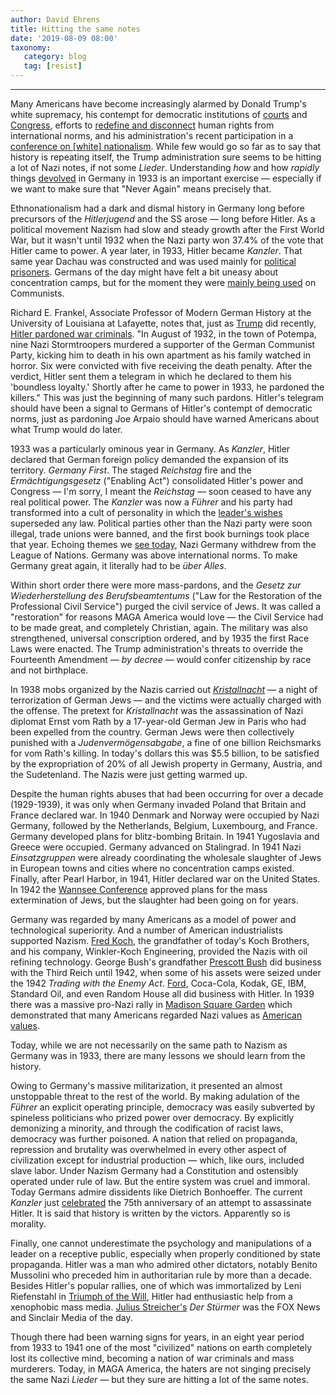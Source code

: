 ```yaml
---
author: David Ehrens
title: Hitting the same notes
date: '2019-08-09 08:00'
taxonomy:
   category: blog
   tag: [resist]
---
```

---
Many Americans have become increasingly alarmed by Donald Trump's white supremacy, his contempt for democratic institutions of [courts](https://www.foxnews.com/politics/gop-congressman-trump-ignore-supreme-court-print-census-citizenship-question) and [Congress](https://www.washingtonpost.com/opinions/trump-has-shown-his-contempt-for-congress-will-congress-reciprocate/2019/05/22/2f27bbfc-7cb1-11e9-a5b3-34f3edf1351e_story.html), efforts to [redefine and disconnect](https://www.newyorker.com/news/our-columnists/mike-pompeos-faith-based-attempt-to-narrowly-redefine-human-rights) human rights from international norms, and his administration's recent participation in a [conference on \[white\] nationalism](https://nationalconservatism.org/). While few would go so far as to say that history is repeating itself, the Trump administration sure seems to be hitting a lot of Nazi notes, if not some *Lieder*. Understanding *how* and how *rapidly* things [devolved](https://en.wikipedia.org/wiki/Early_timeline_of_Nazism) in Germany in 1933 is an important exercise — especially if we want to make sure that "Never Again" means precisely that.

Ethnonationalism had a dark and dismal history in Germany long before precursors of the *Hitlerjugend* and the SS arose — long before Hitler. As a political movement Nazism had slow and steady growth after the First World War, but it wasn't until 1932 when the Nazi party won 37.4% of the vote that Hitler came to power. A year later, in 1933, Hitler became *Kanzler*. That same year Dachau was constructed and was used mainly for [political prisoners](https://encyclopedia.ushmm.org/content/en/article/nazi-camps). Germans of the day might have felt a bit uneasy about concentration camps, but for the moment they were [mainly being used](https://encyclopedia.ushmm.org/content/en/article/martin-niemoeller-first-they-came-for-the-socialists) on Communists.

Richard E. Frankel, Associate Professor of Modern German History at the University of Louisiana at Lafayette, notes that, just as [Trump](https://www.salon.com/2019/05/20/trump-plans-to-pardon-war-criminals-in-a-horrible-way-it-makes-sense/) did recently, [Hitler pardoned war criminals](https://historynewsnetwork.org/article/166794). "In August of 1932, in the town of Potempa, nine Nazi Stormtroopers murdered a supporter of the German Communist Party, kicking him to death in his own apartment as his family watched in horror. Six were convicted with five receiving the death penalty. After the verdict, Hitler sent them a telegram in which he declared to them his 'boundless loyalty.' Shortly after he came to power in 1933, he pardoned the killers." This was just the beginning of many such pardons. Hitler's telegram should have been a signal to Germans of Hitler's contempt of democratic norms, just as pardoning Joe Arpaio should have warned Americans about what Trump would do later.

1933 was a particularly ominous year in Germany. As *Kanzler*, Hitler declared that German foreign policy demanded the expansion of its territory. *Germany First*. The staged *Reichstag* fire and the *Ermächtigungsgesetz* ("Enabling Act") consolidated Hitler's power and Congress — I'm sorry, I meant the *Reichstag* — soon ceased to have any real political power. The *Kanzler* was now a *Führer* and his party had transformed into a cult of personality in which the [leader's wishes](https://en.wikipedia.org/wiki/F%C3%BChrerprinzip) superseded any law. Political parties other than the Nazi party were soon illegal, trade unions were banned, and the first book burnings took place that year. Echoing themes we [see today](https://www.theatlantic.com/international/archive/2017/10/donald-trump-dealbreaker/542730/), Nazi Germany withdrew from the League of Nations. Germany was above international norms. To make Germany great again, it literally had to be *über Alles*.

Within short order there were more mass-pardons, and the *Gesetz zur Wiederherstellung des Berufsbeamtentums* ("Law for the Restoration of the Professional Civil Service") purged the civil service of Jews. It was called a "restoration" for reasons MAGA America would love — the Civil Service had to be made great, and completely Christian, again. The military was also strengthened, universal conscription ordered, and by 1935 the first Race Laws were enacted. The Trump administration's threats to override the Fourteenth Amendment — *by decree* — would confer citizenship by race and not birthplace.

In 1938 mobs organized by the Nazis carried out *[Kristallnacht](https://encyclopedia.ushmm.org/content/en/article/kristallnacht)* — a night of terrorization of German Jews — and the victims were actually charged with the offense. The pretext for *Kristallnacht* was the assassination of Nazi diplomat Ernst vom Rath by a 17-year-old German Jew in Paris who had been expelled from the country. German Jews were then collectively punished with a *Judenvermögensabgabe*, a fine of one billion Reichsmarks for vom Rath's killing. In today's dollars this was \$5.5 billion, to be satisfied by the expropriation of 20% of all Jewish property in Germany, Austria, and the Sudetenland. The Nazis were just getting warmed up.

Despite the human rights abuses that had been occurring for over a decade (1929-1939), it was only when Germany invaded Poland that Britain and France declared war. In 1940 Denmark and Norway were occupied by Nazi Germany, followed by the Netherlands, Belgium, Luxembourg, and France. Germany developed plans for blitz-bombing Britain. In 1941 Yugoslavia and Greece were occupied. Germany advanced on Stalingrad. In 1941 Nazi *Einsatzgruppen* were already coordinating the wholesale slaughter of Jews in European towns and cities where no concentration camps existed. Finally, after Pearl Harbor, in 1941, Hitler declared war on the United States. In 1942 the [Wannsee Conference](https://www.history.com/this-day-in-history/the-wannsee-conference) approved plans for the mass extermination of Jews, but the slaughter had been going on for years.

Germany was regarded by many Americans as a model of power and technological superiority. And a number of American industrialists supported Nazism. [Fred Koch](https://www.huffpost.com/entry/koch-refinery-nazis_n_569e9870e4b00f3e9863266c), the grandfather of today's Koch Brothers, and his company, Winkler-Koch Engineering, provided the Nazis with oil refining technology. George Bush's grandfather [Prescott Bush](https://www.theguardian.com/world/2004/sep/25/usa.secondworldwar) did business with the Third Reich until 1942, when some of his assets were seized under the 1942 *Trading with the Enemy Act*. [Ford](https://web.archive.org/web/20201111204459/https://www.jewishvirtuallibrary.org/ford-motor-company-nbsp-and-the-third-reich), Coca-Cola, Kodak, GE, IBM, Standard Oil, and even Random House all did business with Hitler. In 1939 there was a massive pro-Nazi rally in [Madison Square Garden](https://rarehistoricalphotos.com/american-nazi-organization-rally-madison-square-garden-1939/) which demonstrated that many Americans regarded Nazi values as [American values](https://www.washingtonpost.com/news/retropolis/wp/2017/08/17/the-day-30000-white-supremacists-in-kkk-robes-marched-in-the-nations-capital/?noredirect=on).

Today, while we are not necessarily on the same path to Nazism as Germany was in 1933, there are many lessons we should learn from the history.

Owing to Germany's massive militarization, it presented an almost unstoppable threat to the rest of the world. By making adulation of the *Führer* an explicit operating principle, democracy was easily subverted by spineless politicians who prized power over democracy. By explicitly demonizing a minority, and through the codification of racist laws, democracy was further poisoned. A nation that relied on propaganda, repression and brutality was overwhelmed in every other aspect of civilization except for industrial production — which, like ours, included slave labor. Under Nazism Germany had a Constitution and ostensibly operated under rule of law. But the entire system was cruel and immoral. Today Germans admire dissidents like Dietrich Bonhoeffer. The current *Kanzler* just [celebrated](https://www.dw.com/en/germany-merkel-commemorates-hitler-assassination-plot-75-years-after-operation-valkyrie/a-49660510) the 75th anniversary of an attempt to assassinate Hitler. It is said that history is written by the victors. Apparently so is morality.

Finally, one cannot underestimate the psychology and manipulations of a leader on a receptive public, especially when properly conditioned by state propaganda. Hitler was a man who admired other dictators, notably Benito Mussolini who preceded him in authoritarian rule by more than a decade. Besides Hitler's popular rallies, one of which was immortalized by Leni Riefenstahl in [Triumph of the Will](https://www.rogerebert.com/reviews/great-movie-triumph-of-the-will-1935), Hitler had enthusiastic help from a xenophobic mass media. [Julius Streicher's](https://www.britannica.com/biography/Julius-Streicher) *Der Stürmer* was the FOX News and Sinclair Media of the day.

Though there had been warning signs for years, in an eight year period from 1933 to 1941 one of the most "civilized" nations on earth completely lost its collective mind, becoming a nation of war criminals and mass murderers. Today, in MAGA America, the haters are not singing precisely the same Nazi *Lieder* — but they sure are hitting a lot of the same notes.
